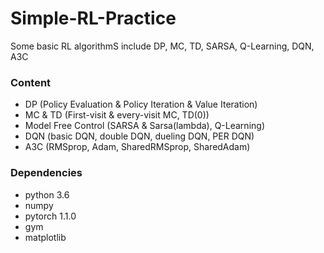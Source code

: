 # Simple-RL-Practice
Some basic RL algorithmS include DP, MC, TD, SARSA, Q-Learning, DQN, A3C


### Content

* DP (Policy Evaluation & Policy Iteration & Value Iteration)
* MC & TD (First-visit & every-visit MC, TD(0))
* Model Free Control (SARSA & Sarsa(lambda), Q-Learning)
* DQN (basic DQN, double DQN, dueling DQN, PER DQN)
* A3C (RMSprop, Adam, SharedRMSprop, SharedAdam)

### Dependencies

* python 3.6
* numpy
* pytorch 1.1.0
* gym
* matplotlib
